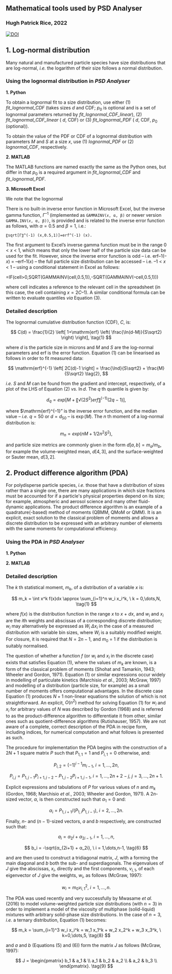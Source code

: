 ## **Mathematical tools used by PSD Analyser**

### Hugh Patrick Rice, 2022

[![DOI](https://zenodo.org/badge/328645883.svg)](https://zenodo.org/badge/latestdoi/328645883)

## 1. Log-normal distribution

Many natural and manufactured particle species have size distributions that are log-normal, *i.e.* the logarithm of their size follows a normal distribution.

### Using the lognormal distribution in *PSD Analyser*

**1. Python**

To obtain a lognormal fit to a size distribution, use either (1) *fit_lognormal_CDF* (takes sizes $d$ and CDF; $p_0$ is optional and is a set of lognormal parameters returned by *fit_lognormal_CDF_linear*), (2) *fit_lognormal_CDF_linear* ( $d$, CDF) or (3) *fit_lognormal_PDF* ( $d$, CDF, $p_0$ (optional)).

To obtain the value of the PDF or CDF of a lognormal distribution with parameters $M$ and $S$ at a size $x$, use (1) *lognormal_PDF* or (2) *lognormal_CDF*, respectively.

**2. MATLAB**

The MATLAB functions are named exactly the same as the Python ones, but differ in that $p_0$ is a required argument in *fit_lognormal_CDF* and *fit_lognormal_PDF*.

**3. Microsoft Excel**

We note that the lognormal 

There is no built-in inverse error function in Microsoft Excel, but the inverse gamma function, $\Gamma^{–1}$ (implemented as ```GAMMAINV(𝑥, α, β)``` or newer version ```GAMMA.INV(𝑥, α, β))```, is provided and is related to the inverse error function as follows, with $\alpha = 0.5$ and $\beta = 1$, i.e.:

	〖sqrt[Γ〗^(-1) (x,0.5,1)]=erf^(-1) (x).		

The first argument to Excel’s inverse gamma function must be in the range 0 < 𝑥 < 1, which means that only the lower half of the particle size data can be used for the fit. However, since the inverse error function is odd – i.e. erf–1(–𝑥) = –erf–1(𝑥) – the full particle size distribution can be accessed – i.e. –1 < 𝑥 < 1 – using a conditional statement in Excel as follows:

=IF(cell>0,SQRT(GAMMAINV(cell,0.5,1)),-SQRT(GAMMAINV(–cell,0.5,1))) 

where cell indicates a reference to the relevant cell in the spreadsheet (in this case, the cell containing $x = 2C – 1$). A similar conditional formula can be written to evaluate quantiles *via* Equation (3).

### Detailed description

The lognormal cumulative distribution function (CDF), $C$, is:

$$ C(d) = \frac{1}{2} \left[ 1+\mathrm{erf} \left( \frac{\ln⁡(d-M)}{S\sqrt2} \right) \right], \tag{1} $$

where $d$ is the particle size in microns and $M$ and $S$ are the log-normal parameters and $\mathrm{erf}$ is the error function. Equation (1) can be linearised as follows in order to fit measured data:

$$ \mathrm{erf}^{-1} \left[ 2C(d)-1 \right] = \frac{\ln⁡d}{S\sqrt2} + \frac{M}{S\sqrt2} \tag{2}, $$

*i.e.* $S$ and $M$ can be found from the gradient and intercept, respectively, of a plot of the LHS of Equation (2) *vs.* $\ln d$. The $q$ th quantile is given by:

$$ d_q = exp[M+〖√(2S^2 ) erf〗^(-1) (2q-1)], \tag{3} $$

where $\mathrm{erf}^{–1}” is the inverse error function, and the median value – *i.e.* $q = 50$ or $d = d_{50}$ – is $\exp(M)$. The $n$ th moment of a log-normal distribution is:

$$ m_n=exp⁡(nM+1/2 n^2 S^2 ), \tag{4} $$

and particle size metrics are commonly given in the form $d[a,b] = m_a/m_b$, for example the volume-weighted mean, $d[4,3]$, and the surface-weighted or Sauter mean, $d[3,2]$.

## 2. Product difference algorithm (PDA)

For polydisperse particle species, *i.e.* those that have a distribution of sizes rather than a single one, there are many applications in which size fractions must be accounted for if a particle's physical properties depend on its size; for example, atmospheric and aerosol science and many other fluid-dynamic applications. The product difference algorithm is an example of a quadrature(-based) method of moments (QBMM, QMoM or QMM). It is an explicit, exact solution to the classical problem of moments and allows a discrete distribution to be expressed with an arbitrary number of elements with the same moments for computational efficiency.

### Using the PDA in *PSD Analyser*

**1. Python**

**2. MATLAB**

### Detailed description

The $k$ th statistical moment, $m_k$, of a distribution of a variable $x$ is:

$$ m_k = \int x^k f(x)dx \approx \sum_{i=1}^n w_i x_i^k, \ k = 0,\dots,N, \tag{1} $$
	

where $f(x)$ is the distribution function in the range $x$ to $x$ + $dx$, and $w_i$ and $x_i$ are the $i$th weights and abscissas of a corresponding discrete distribution; $w_i$ may alternatively be expressed as $W_i$ $\Delta x_i$ in the case of a measured distribution with variable bin sizes, where $W_i$ is a suitably modified weight. For closure, it is required that $N = 2n-1$, and $m_0$ = 1 if the distribution is suitably normalised.

The question of whether a function $f$ (or $w_i$ and $x_i$ in the discrete case) exists that satisfies Equation (1), where the values of $m_k$ are known, is a form of the classical problem of moments (Shohat and Tamarkin, 1943; Wheeler and Gordon, 1971). Equation (1) or similar expressions occur widely in modelling of particulate kinetics (Marchisio *et al.*, 2003; McGraw, 1997) and modelling of a distribution (particle size, for example) as a small number of moments offers computational advantages. In the discrete case Equation (1) produces $N+1$ non-linear equations the solution of which is not straightforward. An explicit, $O(n^2)$ method for solving Equation (1) for $w_i$ and $x_i$ for arbitrary values of $N$ was described by Gordon (1968) and is referred to as the product-difference algorithm to differentiate it from other, similar ones such as quotient-difference algorithms (Rutishauser, 1957). We are not aware of a complete, correct description of the PDA in recipe form, including indices, for numerical computation and what follows is presented as such.

The procedure for implementation the PDA begins with the construction of a $2N+1$ square matrix $P$ such that $P_{1,1} = 1$ and $P_{i,1} = 0$ otherwise, and:

$$ P_{i,2} = (-1)^{i-1} m_{i-1}, \ i = 1,\dots,2n, \tag{2} $$
	
$$ P_{i,j} = P_{1,j-1} P_{i+1,j-2}-P_{1,j-2} P_{i+1,j-1}, \ i = 1,\dots,2n+2-j, \ j = 3,\dots,2n+1. \tag{3} $$
	
Explicit expressions and tabulations of $P$ for various values of $n$ and $m_k$ (Gordon, 1968; Marchisio *et al.*, 2003; Wheeler and Gordon, 1971). A $2n$-sized vector, $\alpha$, is then constructed such that $\alpha_1 = 0$ and:

$$ α_i=P_{1,i+1}/(P_{1,i} P_{1,i-1} ), \ i = 2,\dots,2n. \tag{4} $$	

Finally, $n$- and $(n-1)$-sized vectors, $a$ and $b$ respectively, are constructed such that:

$$ a_i = α_2i + α_{2i-1}, \ i = 1,\dots,n, \tag{5} $$
	
$$ b_i = -\sqrt{α_{2i+1} + α_2i}, \ i = 1,\dots,n-1, \tag{6} $$

and are then used to construct a tridiagonal matrix, $J$, with a forming the main diagonal and $b$ both the sub- and superdiagonals. The eigenvalues of $J$ give the abscissas, $x_i$, directly and the first components, $v_{i,1}$, of each eigenvector of $J$ give the weights, $w_i$, as follows (McGraw, 1997):

$$ w_i=m_0 v_{i,1}^2, \ i = 1,\dots,n. \tag{7} $$

The PDA was used recently and very successfully by Mwasame *et al.* (2016) to model volume-weighted particle size distributions (with $n = 3$) in order to implement a model of the viscosity of multiphase (solid-liquid) mixtures with arbitrary solid-phase size distributions. In the case of $n = 3$, *i.e.* a ternary distribution, Equation (1) becomes:

$$ m_k = \sum_{i=1}^3 w_i x_i^k = w_1 x_1^k + w_2 x_2^k + w_3 x_3^k, \ k=0,\dots,5, \tag{8} $$

and $a$ and $b$ (Equations (5) and (6)) form the matrix $J$ as follows (McGraw, 1997):

$$ J = \begin{pmatrix}
  b_1 & a_1 & \\
  a_1 & b_2 & a_2 \\
      & a_2 & b_3 \\
      \end{pmatrix}. \tag{9} $$
